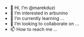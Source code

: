 - 👋 Hi, I’m @marekduzi
- 👀 I’m interested in arbunino
- 🌱 I’m currently learning ...
- 💞️ I’m looking to collaborate on ...
- 📫 How to reach me ...

<!---
marekduzi/marekduzi is a ✨ special ✨ repository because its `README.md` (this file) appears on your GitHub profile.
You can click the Preview link to take a look at your changes.
--->
